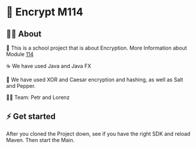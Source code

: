 # 🔐 Encrypt M114

## 👨‍🚀 About
📑 This is a school project that is about Encryption.
More Information about Module [114](https://www.modulbaukasten.ch/module/114/4/de-DE?title=Codierungs-,-Kompressions--und-Verschl%C3%BCsselungsverfahren-einsetzen)

☕ We have used Java and Java FX

🔑 We have used XOR and Caesar encryption and hashing, as well as Salt and Pepper.

👷‍♂️ Team: Petr and Lorenz

## ⚡ Get started

After you cloned the Project down, see if you have the right SDK and reload Maven.
Then start the Main.
